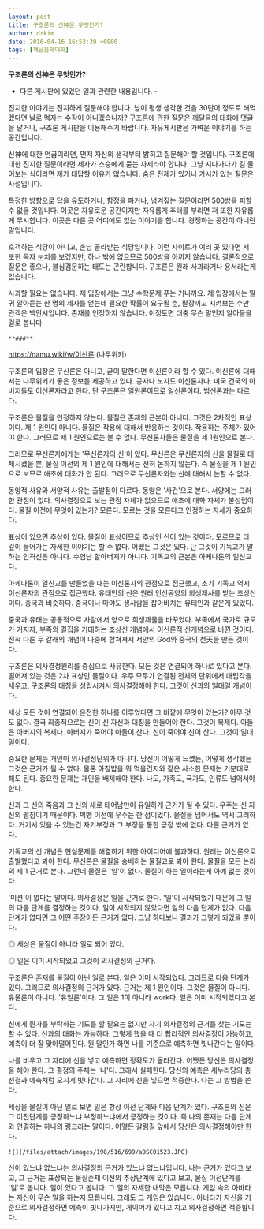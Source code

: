 ```yaml
---
layout: post
title: 구조론의 신神은 무엇인가?
author: drkim
date: 2016-04-16 16:53:39 +0900
tags: [깨달음의대화]
---
```

  

      
**구조론의 신神은 무엇인가?**

  


- 다른 게시판에 있었던 일과 관련한 내용입니다. - 

  


진지한 이야기는 진지하게 질문해야 합니다. 남이 평생 생각한 것을 30단어 정도로 해먹겠다면 날로 먹자는 수작이 아니겠습니까? 구조론에 관한 질문은 깨달음의 대화에 댓글을 달거나, 구조론 게시판을 이용해주기 바랍니다. 자유게시판은 가벼운 이야기를 하는 공간입니다. 

  


신神에 대한 언급이라면, 먼저 자신의 생각부터 밝히고 질문해야 할 것입니다. 구조론에 대한 진지한 질문이라면 제자가 스승에게 묻는 자세라야 합니다. 그냥 지나가다가 길 물어보는 식이라면 제가 대답할 이유가 없습니다. 숨은 전제가 있거나 가시가 있는 질문은 사절입니다. 

  


특정한 방향으로 답을 유도하거나, 함정을 파거나, 넘겨짚는 질문이라면 500방을 피할 수 없을 것입니다. 이곳은 자유로운 공간이지만 자유롭게 추태를 부리면 저 또한 자유롭게 무시합니다. 이곳은 다른 곳 어디에도 없는 이야기를 합니다. 경쟁하는 공간이 아니란 말입니다. 

  


호객하는 식당이 아니고, 손님 골라받는 식당입니다. 이런 사이트가 여러 곳 있다면 저 또한 독자 눈치를 보겠지만, 하나 밖에 없으므로 500방을 아끼지 않습니다. 결론적으로 질문은 좋으나, 불심검문하는 태도는 곤란합니다. 구조론은 원래 사과라거나 용서라는게 없습니다. 

  


사과할 필요는 없습니다. 제 입장에서는 그냥 수학문제 푸는 거니까요. 제 입장에서는 말귀 알아듣는 한 명의 제자를 얻는데 필요한 확률이 요구될 뿐, 팔장끼고 지켜보는 수만 관객은 백안시입니다. 존재를 인정하지 않습니다. 이정도면 대충 무슨 말인지 알아들을 걸로 봅니다. 

  


 
    **###**

  


https://namu.wiki/w/이신론 (나무위키)

  


구조론의 입장은 무신론은 아니고, 굳이 말한다면 이신론이라 할 수 있다. 이신론에 대해서는 나무위키가 좋은 정보를 제공하고 있다. 공자나 노자도 이신론자다. 미국 건국의 아버지들도 이신론자라고 한다. 단 구조론은 일원론이므로 일신론이다. 범신론과는 다르다. 

  


구조론은 물질을 인정하지 않는다. 물질은 존재의 근본이 아니다. 그것은 2차적인 표상이다. 제 1 원인이 아니다. 물질은 작용에 대해서 반응하는 것이다. 작용하는 주체가 있어야 한다. 그러므로 제 1 원인으로는 볼 수 없다. 무신론자들은 물질을 제 1원인으로 본다. 

  


그러므로 무신론자에게는 '무신론자의 신'이 있다. 무신론은 무신론자의 신을 물질로 대체시켰을 뿐, 물질 이전의 제 1 원인에 대해서는 전혀 논하지 않는다. 즉 물질을 제 1 원인으로 보므로 애초에 대화가 안 된다. 그러므로 무신론자와는 신에 대해서 논할 수 없다. 

  


동양적 사유와 서양적 사유는 출발점이 다르다. 동양은 '사건'으로 본다. 서양에는 그러한 관점이 없다. 의사결정으로 보는 관점 자체가 없으므로 애초에 대화 자체가 불성립이다. 물질 이전에 무엇이 있는가? 모른다. 모르는 것을 모른다고 인정하는 자세가 중요하다. 

  


표상이 있으면 추상이 있다. 물질이 표상이므로 추상인 신이 있는 것이다. 모르므로 더 깊이 들어가는 자세한 이야기는 할 수 없다. 어쨌든 그것은 있다. 단 그것이 기독교가 말하는 인격신은 아니다. 수염난 할아버지가 아니다. 기독교의 근본은 아케나톤의 일신교다. 

  


아케나톤이 일신교를 만들었을 때는 이신론자의 관점으로 접근했고, 초기 기독교 역시 이신론자의 관점으로 접근했다. 유태인의 신은 원래 인신공양의 희생제사를 받는 조상신이다. 중국과 비슷하다. 중국이나 마야도 생사람을 잡아바치는 유태인과 같은게 있었다. 

  


중국과 유태는 공통적으로 사람에서 양으로 희생제물을 바꾸었다. 부족에서 국가로 규모가 커지자, 부족의 결집을 기대하는 조상신 개념에서 이신론적 신개념으로 바뀐 것이다. 전혀 다른 두 갈래의 개념이 나중에 합쳐져서 서양의 God와 중국의 천天을 만든 것이다. 

  


구조론은 의사결정원리를 중심으로 사유한다. 모든 것은 연결되어 하나로 있다고 본다. 떨어져 있는 것은 2차 표상인 물질이다. 우주 모두가 연결된 전체의 단위에서 대립각을 세우고, 구조론의 대칭을 성립시켜서 의사결정해야 한다. 그것이 신과의 일대일 개념이다. 

  


세상 모든 것이 연결되어 온전한 하나를 이루었다면 그 바깥에 무엇이 있는가? 아무 것도 없다. 결국 최종적으로는 신이 신 자신과 대칭을 만들어야 한다. 그것이 복제다. 아들은 아버지의 복제다. 아버지가 죽어야 아들이 산다. 신이 죽어야 신이 산다. 그것이 일대일이다. 

  


중요한 문제는 개인이 의사결정단위가 아니다. 당신이 어떻게 느꼈든, 어떻게 생각했든 그것은 근거가 될 수 없다. 물론 아침밥을 뭐 먹을건지와 같은 사소한 문제는 기분대로 해도 된다. 중요한 문제는 개인을 배제해야 한다. 나도, 가족도, 국가도, 인류도 넘어서야 한다. 

  


신과 그 신의 죽음과 그 신의 새로 태어남만이 유일하게 근거가 될 수 있다. 우주는 신 자신의 펼침이기 때문이다. 빅뱅 이전에 우주는 한 점이었다. 물질을 넘어서도 역시 그러하다. 거기서 있을 수 있는건 자기부정과 그 부정을 통한 긍정 밖에 없다. 다른 근거가 없다. 

  


기독교의 신 개념은 현실문제를 해결하기 위한 아이디어에 불과하다. 원래는 이신론으로 출발했다고 봐야 한다. 무신론은 물질을 숭배하는 물질교로 봐야 한다. 물질을 모든 논리의 제 1 근거로 본다. 그런데 물질은 '일'이 없다. 물질이 하는 일이라는게 아예 없는 것이다. 

  


'미션'이 없다는 말이다. 의사결정은 일을 근거로 한다. '일'이 시작되었기 때문에 그 일의 다음 단계를 결정하는 것이다. 일이 시작되지 않았다면 일의 다음 단계가 없다. 다음 단계가 없다면 그 어떤 주장이든 근거가 없다. 그냥 하다보니 결과가 그렇게 되었을 뿐이다. 

  


◎ 세상은 물질이 아니라 일로 되어 있다.   
      
◎ 일은 이미 시작되었고 그것이 의사결정의 근거다. 

  


구조론은 존재를 물질이 아닌 일로 본다. 일은 이미 시작되었다. 그러므로 다음 단계가 있다. 그러므로 의사결정의 근거가 있다. 근거는 제 1 원인이다. 그것은 물질이 아니다. 유물론이 아니다. '유일론'이다. 그 일은 1이 아니라 work다. 일은 이미 시작되었다고 본다. 

  


신에게 뭔가를 부탁하는 기도를 할 필요는 없지만 자기 의사결정의 근거를 찾는 기도는 할 수 있다. 신과의 대화는 가능하다. 그렇게 했을 때 더 합리적인 의사결정이 가능하고, 예측이 더 잘 맞아떨어진다. 뭔 말인가 하면 나를 기준으로 예측하면 빗나간다는 말이다. 

  


나를 비우고 그 자리에 신을 넣고 예측하면 정확도가 올라간다. 어쨌든 당신은 의사결정을 해야 한다. 그 결정의 주체는 '나'다. 그래서 실패한다. 당신의 예측은 새누리당의 총선결과 예측처럼 오지게 빗나간다. 그 자리에 신을 넣으면 적중한다. 나는 그 방법을 쓴다. 

  


세상을 물질이 아닌 일로 보면 일은 항상 이전 단계와 다음 단계가 있다. 구조론의 신은 그 이전단계를 긍정하느냐 부정하느냐에서 긍정하는 것이다. 즉 나의 존재는 다음 단계와 연결하는 하나의 링크라는 말이다. 어떻든 갈림길 앞에서 당신은 의사결정해야만 한다. 

  


  



 
    ![](/files/attach/images/198/516/699/aDSC01523.JPG) 

  


신이 있느냐 없느냐는 의사결정의 근거가 있느냐 없느냐입니다. 나는 근거가 있다고 보고, 그 근거는 표상되는 물질존재 이전의 추상단계에 있다고 보고, 물질 이전단계를 '일'로 봅니다. 일이 있다고 봅니다. 그 일의 자세한 내막은 모릅니다. 게임 속의 아바타는 자신이 무슨 일을 하는지 모릅니다. 그래도 그 게임은 있습니다. 아바타가 자신을 기준으로 의사결정하면 예측이 빗나가지만, 게이머가 있다고 치고 의사결정하면 적중합니다.